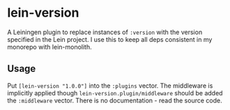 # lein-version

A Leiningen plugin to replace instances of `:version` with the version specified in the Lein project. I use this to keep all deps consistent in my monorepo with lein-monolith.

## Usage

Put `[lein-version "1.0.0"]` into the `:plugins` vector. The middleware is implicitly applied though `lein-version.plugin/middleware` should be added the `:middleware` vector. There is no documentation - read the source code.
